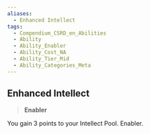 ```yaml
---
aliases:
  - Enhanced Intellect
tags:
  - Compendium_CSRD_en_Abilities
  - Ability
  - Ability_Enabler
  - Ability_Cost_NA
  - Ability_Tier_Mid
  - Ability_Categories_Meta
---
```

  
    
## Enhanced Intellect    
>**Enabler**  
    
You gain 3 points to your Intellect Pool. Enabler.